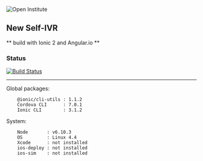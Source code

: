 ![Open Institute](http://open.org.kh/sites/default/files/logo.gif)

## New Self-IVR  
** build with Ionic 2 and Angular.io **

### Status
[![Build Status](https://travis-ci.org/socheatsok78/Polling-Application.svg?branch=master)](https://travis-ci.org/socheatsok78/Polling-Application)

---

Global packages:
```
    @ionic/cli-utils : 1.1.2
    Cordova CLI      : 7.0.1
    Ionic CLI        : 3.1.2
```

System:
```
    Node       : v6.10.3
    OS         : Linux 4.4
    Xcode      : not installed
    ios-deploy : not installed
    ios-sim    : not installed
```

